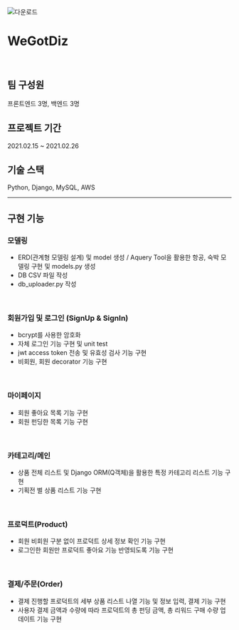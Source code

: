 ![다운로드](https://user-images.githubusercontent.com/65124480/109489263-f0173500-7ac9-11eb-850c-062b9f1a828d.jpg)

# WeGotDiz
<br>

## 팀 구성원
프론트엔드  3명, 백엔드 3명
<br>

## 프로젝트 기간
2021.02.15 ~ 2021.02.26
<br>

## 기술 스택
Python, Django, MySQL, AWS
<br>

---

## 구현 기능 

### 모델링

- ERD(관계형 모델링 설계) 및 model 생성 / Aquery Tool을 활용한 항공, 숙박 모델링 구현 및 models.py 생성
- DB CSV 파일 작성
- db_uploader.py 작성

<br>

### 회원가입 및 로그인 (SignUp & SignIn)

- bcrypt를 사용한 암호화
- 자체 로그인 기능 구현 및 unit test 
- jwt access token 전송 및 유효성 검사 기능 구현
- 비회원, 회원 decorator 기능 구현 

<br>

### 마이페이지

- 회원 좋아요 목록 기능 구현
- 회원 펀딩한 목록 기능 구현

<br>

### 카테고리/메인

- 상품 전체 리스트 및 Django ORM(Q객체)을 활용한 특정 카테고리 리스트 기능 구현
- 기획전 별 상품 리스트 기능 구현

<br>

### 프로덕트(Product)


- 회원 비회원 구분 없이 프로덕트 상세 정보 확인 기능 구현
- 로그인한 회원만 프로덕트 좋아요 기능 반영되도록 기능 구현  

<br>

### 결제/주문(Order) 

- 결제 진행할 프로덕트의 세부 상품 리스트 나열 기능 및 정보 입력, 결제 기능 구현 
- 사용자 결제 금액과 수량에 따라 프로덕트의 총 펀딩 금액, 총 리워드 구매 수량 업데이트 기능 구현

<br>
